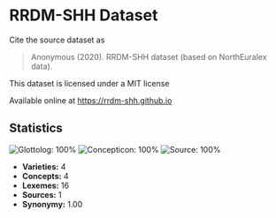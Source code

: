 # RRDM-SHH Dataset

Cite the source dataset as

> Anonymous (2020). RRDM-SHH dataset (based on NorthEuralex data).

This dataset is licensed under a MIT license

Available online at https://rrdm-shh.github.io

## Statistics


![Glottolog: 100%](https://img.shields.io/badge/Glottolog-100%25-brightgreen.svg "Glottolog: 100%")
![Concepticon: 100%](https://img.shields.io/badge/Concepticon-100%25-brightgreen.svg "Concepticon: 100%")
![Source: 100%](https://img.shields.io/badge/Source-100%25-brightgreen.svg "Source: 100%")

- **Varieties:** 4
- **Concepts:** 4
- **Lexemes:** 16
- **Sources:** 1
- **Synonymy:** 1.00